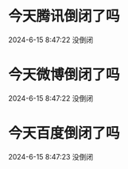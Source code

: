 # 今天腾讯倒闭了吗

2024-6-15 8:47:22 没倒闭

# 今天微博倒闭了吗

2024-6-15 8:47:22 没倒闭

# 今天百度倒闭了吗

2024-6-15 8:47:23 没倒闭

